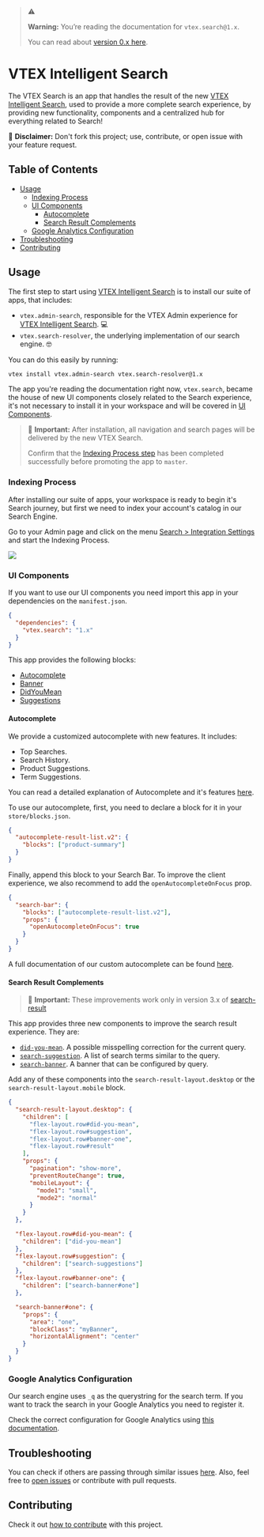 > :warning:
>
> **Warning:** You’re reading the documentation for `vtex.search@1.x`.
>
> You can read about [version 0.x here](https://github.com/vtex-apps/search/tree/0.x).

# VTEX Intelligent Search

The VTEX Search is an app that handles the result of the new [VTEX Intelligent Search](https://help.vtex.com/tracks/vtex-intelligent-search),
used to provide a more complete search experience, by providing new functionality, components and a centralized hub for everything related to Search!

:loudspeaker: **Disclaimer:** Don't fork this project; use, contribute, or open issue with your feature request.

## Table of Contents

- [Usage](#usage)
  - [Indexing Process](#indexing-process)
  - [UI Components](#ui-components)
    - [Autocomplete](#autocomplete)
    - [Search Result Complements](#search-result-complements)
  - [Google Analytics Configuration](#google-analytics-configuration)
- [Troubleshooting](#troubleshooting)
- [Contributing](#contributing)

## Usage

The first step to start using [VTEX Intelligent Search](https://help.vtex.com/tracks/vtex-intelligent-search) is to install
our suite of apps, that includes:

- `vtex.admin-search`, responsible for the VTEX Admin experience for [VTEX Intelligent Search](https://help.vtex.com/tracks/vtex-intelligent-search). :computer:
- `vtex.search-resolver`, the underlying implementation of our search engine. :nerd_face:

You can do this easily by running:

```sh
vtex install vtex.admin-search vtex.search-resolver@1.x
```

The app you're reading the documentation right now, `vtex.search`, became the house of new UI components closely
related to the Search experience, it's not necessary to install it in your workspace and will be covered in [UI Components](#ui-components).

> :loudspeaker: **Important:** After installation, all navigation and search pages will be delivered by the new VTEX Search.
>
> Confirm that the [Indexing Process step](#indexing-process) has been completed successfully before promoting the app to `master`.

### Indexing Process

After installing our suite of apps, your workspace is ready to begin it's Search journey, but first we need to index your
account's catalog in our Search Engine.

Go to your Admin page and click on the menu [Search > Integration Settings](https://help.vtex.com/tracks/vtex-intelligent-search--19wrbB7nEQcmwzDPl1l4Cb/6wKQgKmu2FT6084BJT7z5V)
and start the Indexing Process.

![](https://images.ctfassets.net/alneenqid6w5/6Dhh6x6Roi1vRePJDtbOFY/d642a9f13d421ef3f3062a5ff261ff39/config-int-EN.png)

### UI Components

If you want to use our UI components you need import this app in your dependencies on the `manifest.json`.

```json
{
  "dependencies": {
    "vtex.search": "1.x"
  }
}
```

This app provides the following blocks:

- [Autocomplete](#autocomplete)
- [Banner](#search-result-complements)
- [DidYouMean](#search-result-complements)
- [Suggestions](#search-result-complements)

#### Autocomplete

We provide a customized autocomplete with new features. It includes:

- Top Searches.
- Search History.
- Product Suggestions.
- Term Suggestions.

You can read a detailed explanation of Autocomplete and it's features [here](https://help.vtex.com/tracks/vtex-intelligent-search--19wrbB7nEQcmwzDPl1l4Cb/4gXFsEWjF7QF7UtI2GAvhL).

To use our autocomplete, first, you need to declare a block for it in your `store/blocks.json`.

```json
{
  "autocomplete-result-list.v2": {
    "blocks": ["product-summary"]
  }
}
```

Finally, append this block to your Search Bar. To improve the client experience, we also recommend to add the `openAutocompleteOnFocus` prop.

```json
{
  "search-bar": {
    "blocks": ["autocomplete-result-list.v2"],
    "props": {
      "openAutocompleteOnFocus": true
    }
  }
}
```

A full documentation of our custom autocomplete can be found [here](Autocomplete.md).

#### Search Result Complements

> :loudspeaker: **Important:** These improvements work only in version 3.x of
> [search-result](https://vtex.io/docs/components/search/vtex.search-result@3.x/)

This app provides three new components to improve the search result experience. They are:

- [`did-you-mean`](DidYouMean.md). A possible misspelling correction for the current query.
- [`search-suggestion`](Suggestions.md). A list of search terms similar to the query.
- [`search-banner`](Banner.md). A banner that can be configured by query.

Add any of these components into the `search-result-layout.desktop` or the `search-result-layout.mobile` block.

```json
{
  "search-result-layout.desktop": {
    "children": [
      "flex-layout.row#did-you-mean",
      "flex-layout.row#suggestion",
      "flex-layout.row#banner-one",
      "flex-layout.row#result"
    ],
    "props": {
      "pagination": "show-more",
      "preventRouteChange": true,
      "mobileLayout": {
        "mode1": "small",
        "mode2": "normal"
      }
    }
  },

  "flex-layout.row#did-you-mean": {
    "children": ["did-you-mean"]
  },
  "flex-layout.row#suggestion": {
    "children": ["search-suggestions"]
  },
  "flex-layout.row#banner-one": {
    "children": ["search-banner#one"]
  },

  "search-banner#one": {
    "props": {
      "area": "one",
      "blockClass": "myBanner",
      "horizontalAlignment": "center"
    }
  }
}
```

### Google Analytics Configuration

Our search engine uses `_q` as the querystring for the search term. If you want to track the search in your Google Analytics you need to register it.

Check the correct configuration for Google Analytics using [this documentation](https://vtex.io/docs/recipes/store-management/setting-up-google-analytics-search-tracking/).

## Troubleshooting

You can check if others are passing through similar issues [here](https://github.com/vtex-apps/search/issues).
Also, feel free to [open issues](https://github.com/vtex-apps/search/issues/new) or contribute with pull requests.

## Contributing

Check it out [how to contribute](https://github.com/vtex-apps/awesome-io#contributing) with this project.
